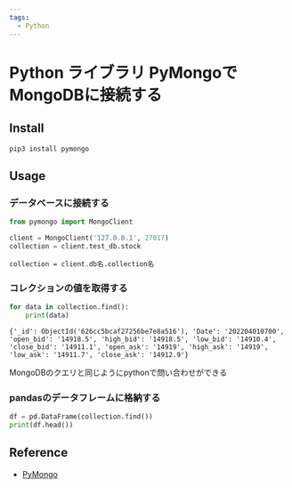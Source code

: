 ```yaml
---
tags:
  - Python
---
```


# Python ライブラリ PyMongoでMongoDBに接続する

## Install

```
pip3 install pymongo
```

## Usage

### データベースに接続する

```py
from pymongo import MongoClient

client = MongoClient('127.0.0.1', 27017)
collection = client.test_db.stock
```

`collection = client.db名.collection名`

### コレクションの値を取得する

```py
for data in collection.find():
    print(data)
```

```
{'_id': ObjectId('626cc5bcaf27256be7e8a516'), 'Date': '202204010700', 'open_bid': '14918.5', 'high_bid': '14918.5', 'low_bid': '14910.4', 'close_bid': '14911.1', 'open_ask': '14919', 'high_ask': '14919', 'low_ask': '14911.7', 'close_ask': '14912.9'}
```

MongoDBのクエリと同じようにpythonで問い合わせができる

### pandasのデータフレームに格納する

```py
df = pd.DataFrame(collection.find())
print(df.head())
```

## Reference
- [PyMongo](https://pymongo.readthedocs.io/en/stable/)